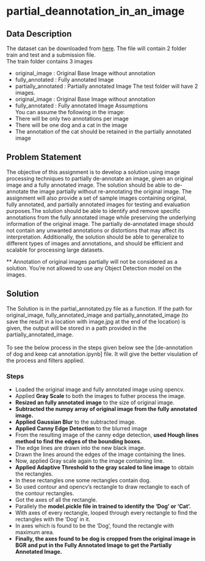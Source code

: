 # partial_deannotation_in_an_image

## Data Description
The dataset can be downloaded from [here](https://github.com/akaiketech/internship-assignment-cv/tree/main/Dataset). The file will contain 2 folder train and
test and a submission file.<br>
The train folder contains 3 images
- original_image : Original Base Image without annotation
- fully_annotated : Fully annotated Image
- partially_annotated : Partially annotated Image
The test folder will have 2 images.<br>
- original_image : Original Base Image without annotation
- fully_annotated : Fully annotated Image
Assumptions<br>
You can assume the following in the image:
- There will be only two annotations per image
- There will be one dog and a cat in the image
- The annotation of the cat should be retained in the partially annotated image


## Problem Statement

The objective of this assignment is to develop a solution using image processing techniques to partially de-annotate an image, given an original image and a fully annotated image. The solution should be able to de-annotate the image partially without re-annotating the original image. The assignment will also provide a set of sample images containing original, fully annotated, and partially annotated images for testing and evaluation purposes.The solution should be able to identify and remove specific annotations from the fully annotated image while preserving the underlying information of the original image. The partially de-annotated image should not contain any unwanted annotations or distortions that may affect its interpretation. Additionally, the solution should be able to generalize to different types of images and annotations, and should be efficient and scalable for processing large datasets.<br>

** Annotation of original images partially will not be considered as a solution.
You’re not allowed to use any Object Detection model on the images.

## Solution
The Solution is in the partial_annotated.py file as a function. If the path for original_image, fully_annotated_image and partially_annotated_image (to save the result in a location with image.jpg at the end of the location) is given, the output will be stored in a path provided in the partially_annotated_image.<br>
<br>
To see the below process in the steps given below see the [de-annotation of dog and keep cat annotation.ipynb] file. It will give the better visulation of the process and filters applied.
### Steps
- Loaded the original image and fully annotated image using opencv.
- Applied **Gray Scale** to both the images to futher process the image.
- **Resized an fully annotated image** to the size of original image.
- **Subtracted the numpy array of original image from the fully annotated 
image.**
- **Applied Gaussian Blur** to the subtracted image.
- **Applied Canny Edge Detection** to the blurred image
- From the resulting image of the canny edge detection, **used Hough lines
method to find the edges of the bounding boxes.**
- The edge lines are drawn into the new black image.
- Drawn the lines around the edges of the image containing the lines.
- Now, applied Gray scale again to the image containing line.
- **Applied Adaptive Threshold to the gray scaled to line image** to obtain 
the rectangles.
- In these rectangles one some rectangles contain dog.
- So used contour and opencv’s rectangle to draw rectangle to each of the 
contour rectangles.
- Got the axes of all the rectangle.
- Parallely the **model.pickle file in trained to identify the ‘Dog’ or ‘Cat’.**
- With axes of every rectangle, looped through every rectangle to find the 
rectangles with the ‘Dog’ in it.
- In axes which is found to be the ‘Dog’, found the rectangle with 
maximum area.
- **Finally, the axes found to be dog is cropped from the original image in 
BGR and put in the Fully Annotated Image to get the Partially 
Annotated Image.**










